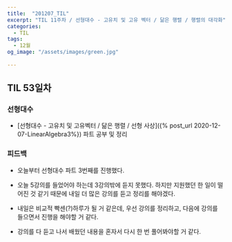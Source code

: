 ```yaml
---
title:  "201207_TIL"
excerpt: "TIL 11주차 / 선형대수 - 고유치 및 고유 벡터 / 닮은 행렬 / 행렬의 대각화"
categories:
  - TIL
tags:
  - 12월
og_image: "/assets/images/green.jpg"
  
---
```

## TIL 53일차

### 선형대수
- [선형대수 - 고유치 및 고유벡터 / 닮은 행렬 / 선형 사상]({% post_url 2020-12-07-LinearAlgebra3%}) 파트 공부 및 정리


### 피드백
- 오늘부터 선형대수 파트 3번째를 진행했다.
- 오늘 5강의를 들었어야 하는데 3강의밖에 듣지 못했다. 하지만 지원했던 한 일이 떨어진 것 같기 때문에 내일 더 많은 강의를 듣고 정리를 해야겠다.
- 내일은 비교적 빡센(?)하루가 될 거 같은데, 우선 강의를 정리하고, 다음에 강의를 들으면서 진행을 해야할 거 같다.

- 강의를 다 듣고 나서 배웠던 내용을 혼자서 다시 한 번 풀어봐야할 거 같다.